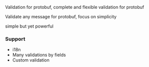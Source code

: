 Validation for protobuf, complete and flexible validation for protobuf

Validate any message for protobuf, focus on simplicity

simple but yet powerful

### Support

- i18n
- Many validations by fields
- Custom validation 